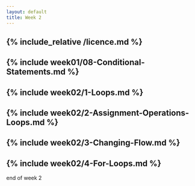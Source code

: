 ```yaml
---
layout: default
title: Week 2
---
```

{% include_relative /licence.md %}
---
{% include week01/08-Conditional-Statements.md %}
---
{% include week02/1-Loops.md %}
---
{% include week02/2-Assignment-Operations-Loops.md %}
---
{% include week02/3-Changing-Flow.md %}
---
{% include week02/4-For-Loops.md %}
---



end of week 2